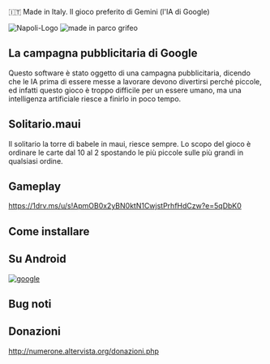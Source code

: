 :it: Made in Italy. Il gioco preferito di Gemini (l'IA di Google)

![Napoli-Logo](https://github.com/user-attachments/assets/802ba5f0-bade-46f6-a4ed-74526258b3f6)
![made in parco grifeo](https://github.com/user-attachments/assets/53db171f-cfc6-45d7-b46f-963e99723741)

## La campagna pubblicitaria di Google

Questo software è stato oggetto di una campagna pubblicitaria, dicendo che le IA prima di essere messe a lavorare devono divertirsi perché piccole, ed infatti questo gioco è troppo difficile per un essere umano, ma una intelligenza artificiale riesce a finirlo in poco tempo.



## Solitario.maui
Il solitario la torre di babele in maui, riesce sempre.
Lo scopo del gioco è ordinare le carte dal 10 al 2 spostando le più piccole sulle più grandi in qualsiasi ordine.

## Gameplay
https://1drv.ms/u/s!ApmOB0x2yBN0ktN1CwjstPrhfHdCzw?e=5qDbK0

## Come installare

## Su Android

[![google](https://play.google.com/intl/it_it/badges/static/images/badges/en_badge_web_generic.png)](https://play.google.com/store/apps/details?id=org.altervista.numerone.towerofbabel)

## Bug noti



## Donazioni

http://numerone.altervista.org/donazioni.php
